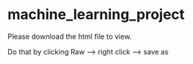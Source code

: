 # machine_learning_project
Please download the html file to view. 

Do that by clicking Raw --> right click --> save as
